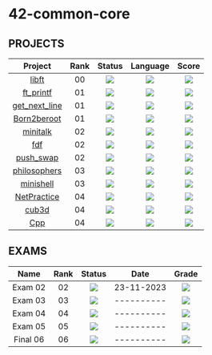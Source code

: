 # 42-common-core

<!--

<p align="center">
   <img src="CAPA EM FALTA">
</p>

<p align="center">
</p>



## ABOUT ?
-->

## PROJECTS
<div align="center">

| Project | Rank | Status | Language | Score |
| :---: | :---: | :---: | :---: | :---: |
| [libft](https://github.com/luis-ffe/libft) | 00 | <img src="https://img.shields.io/badge/sucess-sucess" /> |<img src="https://img.shields.io/github/languages/top/luis-ffe/libft" /> | <img src="https://img.shields.io/badge/125%20%2F%20100%20%E2%98%85-success" /> |
| [ft_printf](https://github.com/luis-ffe/ft_printf) | 01 | <img src="https://img.shields.io/badge/sucess-sucess" /> |<img src="https://img.shields.io/github/languages/top/luis-ffe/ft_printf" /> | <img src="https://img.shields.io/badge/100%20%2F%20100%20%E2%98%85-success" /> |
| [get_next_line](https://github.com/luis-ffe/get_next_line) | 01 | <img src="https://img.shields.io/badge/sucess-sucess" /> |<img src="https://img.shields.io/github/languages/top/luis-ffe/get_next_line" /> | <img src="https://img.shields.io/badge/125%20%2F%20100%20%E2%98%85-success" /> |
| [Born2beroot](https://github.com/luis-ffe/Born2beroot) | 01 | <img src="https://img.shields.io/badge/sucess-sucess" /> |<img src="https://img.shields.io/github/languages/top/luis-ffe/Born2beroot" /> | <img src="https://img.shields.io/badge/100%20%2F%20100%20%E2%98%85-success" /> |
| [minitalk](https://github.com/luis-ffe/minitalk) | 02 | <img src="https://img.shields.io/badge/sucess-sucess" /> |<img src="https://img.shields.io/github/languages/top/luis-ffe/minitalk" /> | <img src="https://img.shields.io/badge/125%20%2F%20100%20%E2%98%85-success" /> |
| [fdf](https://github.com/luis-ffe/fdf) | 02 | <img src="https://img.shields.io/badge/sucess-sucess" /> |<img src="https://img.shields.io/github/languages/top/luis-ffe/fdf" /> | <img src="https://img.shields.io/badge/125%20%2F%20100%20%E2%98%85-success" /> |
| [push_swap](https://github.com/luis-ffe/push_swap) | 02 | <img src="https://img.shields.io/badge/sucess-sucess" /> |<img src="https://img.shields.io/github/languages/top/luis-ffe/push_swap" /> | <img src="https://img.shields.io/badge/125%20%2F%20100%20%E2%98%85-success" /> |
| [philosophers](https://github.com/luis-ffe/philosophers) | 03 | <img src="https://img.shields.io/badge/sucess-sucess" /> |<img src="https://img.shields.io/github/languages/top/luis-ffe/philosophers" /> | <img src="https://img.shields.io/badge/125%20%2F%20100%20%E2%98%85-success" /> |
| [minishell](https://github.com/luis-ffe/philosophers) | 03 | <img src="https://img.shields.io/badge/sucess-sucess" /> |<img src="https://img.shields.io/github/languages/top/luis-ffe/philosophers" /> | <img src="https://img.shields.io/badge/125%20%2F%20100%20%E2%98%85-success" /> |
| [NetPractice](https://github.com/luis-ffe/NetPractice) | 04 | <img src="https://img.shields.io/badge/sucess-sucess" /> |<img src="https://img.shields.io/github/languages/top/luis-ffe/philosophers" /> | <img src="https://img.shields.io/badge/100%20%2F%20100%20%E2%98%85-success" /> |
| [cub3d](https://github.com/luis-ffe/cub3d) | 04 | <img src="https://img.shields.io/badge/sucess-sucess" /> |<img src="https://img.shields.io/github/languages/top/luis-ffe/cub3d" /> | <img src="https://img.shields.io/badge/125%20%2F%20100%20%E2%98%85-success" /> |
| [Cpp](https://github.com/luis-ffe/Cpp) | 04 | <img src="https://img.shields.io/badge/sucess-sucess" /> |<img src="https://img.shields.io/github/languages/top/luis-ffe/Cpp" /> | <img src="https://img.shields.io/badge/0%20%2F%20100%20%E2%98%85" /> |


</div>


## EXAMS

<div align="center">

| Name | Rank | Status | Date | Grade |
| :---: | :---: | :---: | :---: | :---: |
| Exam 02 | 02 | <img src="https://img.shields.io/badge/sucess-sucess" /> | 23-11-2023 | <img src="https://img.shields.io/badge/100%20%2F%20100%20%E2%98%85-success" /> |
| Exam 03 | 03 | <img src="https://img.shields.io/badge/sucess-sucess" /> | ---------- | <img src="https://img.shields.io/badge/100%20%2F%20100%20%E2%98%85-success" /> |
| Exam 04 | 04 | <img src="https://img.shields.io/badge/Not_yet-gray" /> | ---------- | <img src="https://img.shields.io/badge/0%20%2F%20100-gray" /> |
| Exam 05 | 05 | <img src="https://img.shields.io/badge/Not_yet-gray" /> | ---------- | <img src="https://img.shields.io/badge/0%20%2F%20100-gray" /> |
| Final 06 | 06 | <img src="https://img.shields.io/badge/Not_yet-gray" /> | ---------- | <img src="https://img.shields.io/badge/0%20%2F%20100-gray" /> |

<!--
"https://img.shields.io/github/last-commit/luis-ffe/ft_printf"
src="https://img.shields.io/badge/sucess-sucess"
"https://img.shields.io/badge/0%20%2F%20100-gray"
-->

</div>



